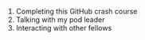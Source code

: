 1. Completing this GitHub crash course
2. Talking with my pod leader
3. Interacting with other fellows
